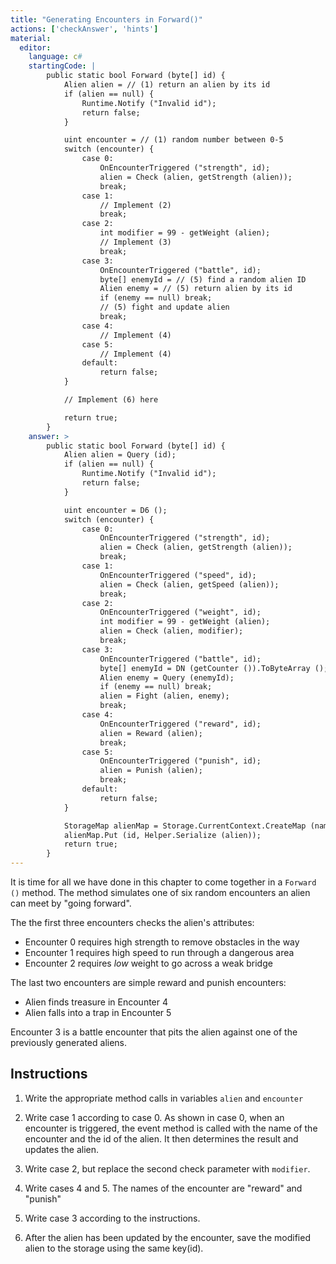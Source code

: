 ```yaml
---
title: "Generating Encounters in Forward()"
actions: ['checkAnswer', 'hints']
material: 
  editor:
    language: c#
    startingCode: | 
        public static bool Forward (byte[] id) {
            Alien alien = // (1) return an alien by its id
            if (alien == null) {
                Runtime.Notify ("Invalid id"); 
                return false; 
            }

            uint encounter = // (1) random number between 0-5
            switch (encounter) {
                case 0:
                    OnEncounterTriggered ("strength", id); 
                    alien = Check (alien, getStrength (alien)); 
                    break; 
                case 1:
                    // Implement (2)
                    break; 
                case 2:
                    int modifier = 99 - getWeight (alien); 
                    // Implement (3)
                    break; 
                case 3: 
                    OnEncounterTriggered ("battle", id); 
                    byte[] enemyId = // (5) find a random alien ID
                    Alien enemy = // (5) return alien by its id
                    if (enemy == null) break; 
                    // (5) fight and update alien
                    break; 
                case 4: 
                    // Implement (4)
                case 5: 
                    // Implement (4)
                default: 
                    return false; 
            }

            // Implement (6) here

            return true; 
        }
    answer: > 
        public static bool Forward (byte[] id) {
            Alien alien = Query (id); 
            if (alien == null) {
                Runtime.Notify ("Invalid id"); 
                return false; 
            }

            uint encounter = D6 ();
            switch (encounter) {
                case 0:  
                    OnEncounterTriggered ("strength", id); 
                    alien = Check (alien, getStrength (alien)); 
                    break; 
                case 1:  
                    OnEncounterTriggered ("speed", id); 
                    alien = Check (alien, getSpeed (alien)); 
                    break; 
                case 2:  
                    OnEncounterTriggered ("weight", id); 
                    int modifier = 99 - getWeight (alien); 
                    alien = Check (alien, modifier); 
                    break; 
                case 3: 
                    OnEncounterTriggered ("battle", id); 
                    byte[] enemyId = DN (getCounter ()).ToByteArray (); 
                    Alien enemy = Query (enemyId); 
                    if (enemy == null) break; 
                    alien = Fight (alien, enemy); 
                    break; 
                case 4: 
                    OnEncounterTriggered ("reward", id); 
                    alien = Reward (alien); 
                    break; 
                case 5: 
                    OnEncounterTriggered ("punish", id); 
                    alien = Punish (alien); 
                    break; 
                default: 
                    return false; 
            }

            StorageMap alienMap = Storage.CurrentContext.CreateMap (nameof (alienMap)); 
            alienMap.Put (id, Helper.Serialize (alien)); 
            return true; 
        }
---
```


It is time for all we have done in this chapter to come together in a `Forward ()` method. The method simulates one of six random encounters an alien can meet by "going forward". 

The the first three encounters checks the alien's attributes:
- Encounter 0 requires high strength to remove obstacles in the way
- Encounter 1 requires high speed to run through a dangerous area
- Encounter 2 requires *low* weight to go across a weak bridge

The last two encounters are simple reward and punish encounters: 
- Alien finds treasure in Encounter 4
- Alien falls into a trap in Encounter 5

Encounter 3 is a battle encounter that pits the alien against one of the previously generated aliens. 

## Instructions

1. Write the appropriate method calls in variables `alien` and `encounter`

2. Write case 1 according to case 0. 
    As shown in case 0, when an encounter is triggered, the event method is called with the name of the encounter and the id of the alien. It then determines the result and updates the alien. 

3. Write case 2, but replace the second check parameter with `modifier`. 

4. Write cases 4 and 5. The names of the encounter are "reward" and "punish"

5. Write case 3 according to the instructions. 

6. After the alien has been updated by the encounter, save the modified alien to the storage using the same key(id). 
